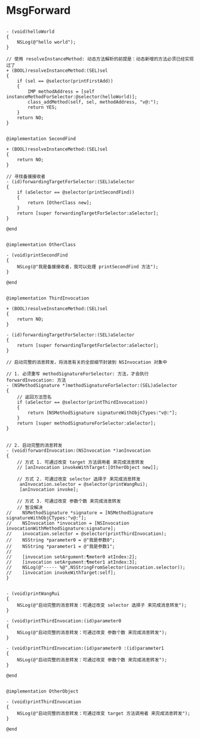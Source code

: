 # MsgForward

<pre><code>
- (void)helloWorld
{
    NSLog(@"hello world");
}

// 使用 resolveInstanceMethod: 动态方法解析的前提是：动态新增的方法必须已经实现过了
+ (BOOL)resolveInstanceMethod:(SEL)sel
{
    if (sel == @selector(printFirstAdd))
    {
        IMP methodAddress = [self instanceMethodForSelector:@selector(helloWorld)];
        class_addMethod(self, sel, methodAddress, "v@:");    
        return YES;
    }
    return NO;
}
</code></pre>


<pre><code>
@implementation SecondFind

+ (BOOL)resolveInstanceMethod:(SEL)sel
{
    return NO;
}

// 寻找备援接收者
- (id)forwardingTargetForSelector:(SEL)aSelector
{
    if (aSelector == @selector(printSecondFind))
    {
        return [OtherClass new];
    }
    return [super forwardingTargetForSelector:aSelector];
}

@end


@implementation OtherClass

- (void)printSecondFind
{
    NSLog(@"我是备援接收者，我可以处理 printSecondFind 方法");
}

@end
</code></pre>


<pre><code>
@implementation ThirdInvocation

+ (BOOL)resolveInstanceMethod:(SEL)sel
{
    return NO;
}

- (id)forwardingTargetForSelector:(SEL)aSelector
{
    return [super forwardingTargetForSelector:aSelector];
}

// 启动完整的消息转发，将消息有关的全部细节封装到 NSInvocation 对象中

// 1. 必须重写 methodSignatureForSelector: 方法，才会执行 forwardInvocation: 方法
- (NSMethodSignature *)methodSignatureForSelector:(SEL)aSelector
{
    // 返回方法签名
    if (aSelector == @selector(printThirdInvocation))
    {
        return [NSMethodSignature signatureWithObjCTypes:"v@:"];
    }
    return [super methodSignatureForSelector:aSelector];
}


// 2. 启动完整的消息转发
- (void)forwardInvocation:(NSInvocation *)anInvocation
{
    // 方式 1. 可通过改变 target 方法调用者 来完成消息转发
    // [anInvocation invokeWithTarget:[OtherObject new]];
    
    // 方式 2. 可通过改变 selector 选择子 来完成消息转发
     anInvocation.selector = @selector(printWangRui);
     [anInvocation invoke];
    
    // 方式 3. 可通过改变 参数个数 来完成消息转发
    // 暂没解决
//    NSMethodSignature *signature = [NSMethodSignature signatureWithObjCTypes:"v@:"];
//    NSInvocation *invocation = [NSInvocation invocationWithMethodSignature:signature];
//    invocation.selector = @selector(printThirdInvocation);
//    NSString *parameter0 = @"我是参数0";
//    NSString *parameter1 = @"我是参数1";
//
//    [invocation setArgument:&parameter0 atIndex:2];
//    [invocation setArgument:&parameter1 atIndex:3];
//    NSLog(@"----- %@",NSStringFromSelector(invocation.selector));
//    [invocation invokeWithTarget:self];
}


- (void)printWangRui
{
    NSLog(@"启动完整的消息转发：可通过改变 selector 选择子 来完成消息转发");
}

- (void)printThirdInvocation:(id)parameter0
{
    NSLog(@"启动完整的消息转发：可通过改变 参数个数 来完成消息转发");
}

- (void)printThirdInvocation:(id)parameter0 :(id)parameter1
{
    NSLog(@"启动完整的消息转发：可通过改变 参数个数 来完成消息转发");
}

@end


@implementation OtherObject

- (void)printThirdInvocation
{
    NSLog(@"启动完整的消息转发：可通过改变 target 方法调用者 来完成消息转发");
}

@end
</code></pre>
